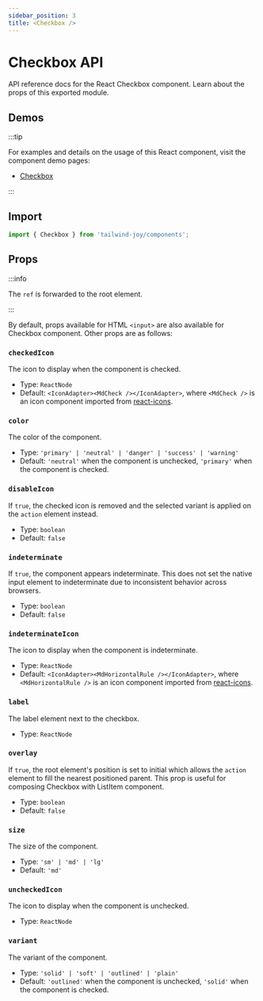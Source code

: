 ```yaml
---
sidebar_position: 3
title: <Checkbox />
---
```


# Checkbox API

<AvailableFrom version="0.2.0" />

API reference docs for the React Checkbox component.
Learn about the props of this exported module.

## Demos

:::tip

For examples and details on the usage of this React component, visit the component demo pages:

- [Checkbox](../components/checkbox)

:::

## Import

```jsx
import { Checkbox } from 'tailwind-joy/components';
```

## Props

:::info

The `ref` is forwarded to the root element.

:::

By default, props available for HTML `<input>` are also available for Checkbox component.
Other props are as follows:

### `checkedIcon`

The icon to display when the component is checked.

- Type: `ReactNode`
- Default: `<IconAdapter><MdCheck /></IconAdapter>`, where `<MdCheck />` is an icon component imported from [react-icons](https://www.npmjs.com/package/react-icons).

### `color`

The color of the component.

- Type: `'primary' | 'neutral' | 'danger' | 'success' | 'warning'`
- Default: `'neutral'` when the component is unchecked, `'primary'` when the component is checked.

### `disableIcon`

If `true`, the checked icon is removed and the selected variant is applied on the `action` element instead.

- Type: `boolean`
- Default: `false`

### `indeterminate`

If `true`, the component appears indeterminate.
This does not set the native input element to indeterminate due to inconsistent behavior across browsers.

- Type: `boolean`
- Default: `false`

### `indeterminateIcon`

The icon to display when the component is indeterminate.

- Type: `ReactNode`
- Default: `<IconAdapter><MdHorizontalRule /></IconAdapter>`, where `<MdHorizontalRule />` is an icon component imported from [react-icons](https://www.npmjs.com/package/react-icons).

### `label`

The label element next to the checkbox.

- Type: `ReactNode`

### `overlay`

If `true`, the root element's position is set to initial which allows the `action` element to fill the nearest positioned parent.
This prop is useful for composing Checkbox with ListItem component.

- Type: `boolean`
- Default: `false`

### `size`

The size of the component.

- Type: `'sm' | 'md' | 'lg'`
- Default: `'md'`

### `uncheckedIcon`

The icon to display when the component is unchecked.

- Type: `ReactNode`

### `variant`

The variant of the component.

- Type: `'solid' | 'soft' | 'outlined' | 'plain'`
- Default: `'outlined'` when the component is unchecked, `'solid'` when the component is checked.

